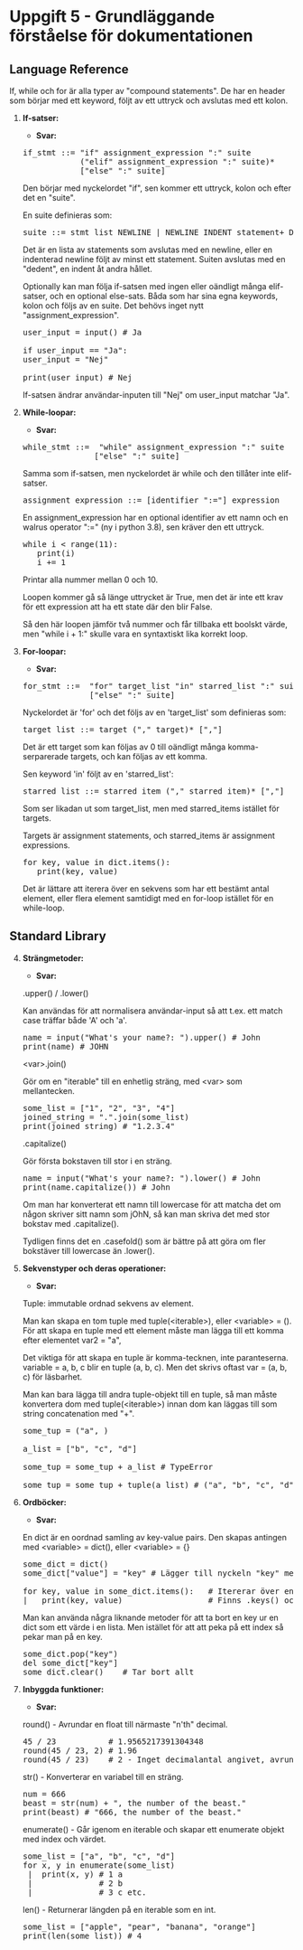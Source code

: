 # Uppgift 5 - Grundläggande förståelse för dokumentationen

## Language Reference

If, while och for är alla typer av "compound statements". De har en header som börjar med ett keyword, följt av ett uttryck och avslutas med ett kolon.

1. **If-satser:**

   - **Svar:**

   <pre>
   if_stmt ::= "if" assignment_expression ":" suite
               ("elif" assignment_expression ":" suite)*
               ["else" ":" suite]
   </pre>

   Den börjar med nyckelordet "if", sen kommer ett uttryck, kolon och efter det en "suite".

   En suite definieras som:

   <pre>
   suite ::= stmt_list NEWLINE | NEWLINE INDENT statement+ DEDENT
   </pre>

   Det är en lista av statements som avslutas med en newline, eller en indenterad newline följt av minst ett statement. Suiten avslutas med en "dedent", en indent åt andra hållet.

   Optionally kan man följa if-satsen med ingen eller oändligt många elif-satser, och en optional else-sats. Båda som har sina egna keywords, kolon och följs av en suite. Det behövs inget nytt "assignment_expression".

   <pre>
   user_input = input() # Ja

   if user_input == "Ja":
   user_input = "Nej"

   print(user_input) # Nej
   </pre>

   If-satsen ändrar användar-inputen till "Nej" om user_input matchar "Ja".

2. **While-loopar:**

   - **Svar:**

   <pre>
   while_stmt ::=  "while" assignment_expression ":" suite
                  ["else" ":" suite]
   </pre>

   Samma som if-satsen, men nyckelordet är while och den tillåter inte elif-satser.

   <pre>
   assignment_expression ::= [identifier ":="] expression
   </pre>

   En assignment_expression har en optional identifier av ett namn och en walrus operator ":=" (ny i python 3.8), sen kräver den ett uttryck.

   <pre>
   while i < range(11):
      print(i)
      i += 1
   </pre>

   Printar alla nummer mellan 0 och 10.

   Loopen kommer gå så länge uttrycket är True, men det är inte ett krav för ett expression att ha ett state där den blir False.

   Så den här loopen jämför två nummer och får tillbaka ett boolskt värde, men "while i + 1:" skulle vara en syntaxtiskt lika korrekt loop.

3. **For-loopar:**

   - **Svar:**
   <pre>
   for_stmt ::=  "for" target_list "in" starred_list ":" suite
                 ["else" ":" suite]
   </pre>

   Nyckelordet är 'for' och det följs av en 'target_list' som definieras som:

   <pre>
   target_list ::= target ("," target)* [","]
   </pre>

   Det är ett target som kan följas av 0 till oändligt många komma-serparerade targets, och kan följas av ett komma.

   Sen keyword 'in' följt av en 'starred_list':

   <pre>
   starred_list ::= starred_item ("," starred_item)* [","]
   </pre>

   Som ser likadan ut som target_list, men med starred_items istället för targets.

   Targets är assignment statements, och starred_items är assignment expressions.

   <pre>
   for key, value in dict.items():
      print(key, value)
   </pre>

   Det är lättare att iterera över en sekvens som har ett bestämt antal element, eller flera element samtidigt med en for-loop istället för en while-loop.

## Standard Library

4. **Strängmetoder:**

   - **Svar:**

   .upper() / .lower()

   Kan användas för att normalisera användar-input så att t.ex. ett match case träffar både 'A' och 'a'.
   <pre>
   name = input("What's your name?: ").upper() # John
   print(name) # JOHN
   </pre>

   \<var>.join()

   Gör om en "iterable" till en enhetlig sträng, med \<var> som mellantecken.
   <pre>
   some_list = ["1", "2", "3", "4"]
   joined_string = ".".join(some_list)
   print(joined_string) # "1.2.3.4"
   </pre>

   .capitalize()

   Gör första bokstaven till stor i en sträng.

   <pre>
   name = input("What's your name?: ").lower() # John
   print(name.capitalize()) # John
   </pre>

   Om man har konverterat ett namn till lowercase för att matcha det om någon skriver sitt namn som jOhN, så kan man skriva det med stor bokstav med .capitalize().

   Tydligen finns det en .casefold() som är bättre på att göra om fler bokstäver till lowercase än .lower().

5. **Sekvenstyper och deras operationer:**

   - **Svar:**

   Tuple: immutable ordnad sekvens av element.

   Man kan skapa en tom tuple med tuple(\<iterable>), eller \<variable> = (). För att skapa en tuple med ett element måste man lägga till ett komma efter elementet var2 = "a",

   Det viktiga för att skapa en tuple är komma-tecknen, inte paranteserna. variable = a, b, c blir en tuple (a, b, c). Men det skrivs oftast var = (a, b, c) för läsbarhet.

   Man kan bara lägga till andra tuple-objekt till en tuple, så man måste konvertera dom med tuple(\<iterable>) innan dom kan läggas till som string concatenation med "+".

   <pre>
   some_tup = ("a", )

   a_list = ["b", "c", "d"]

   some_tup = some_tup + a_list # TypeError

   some_tup = some_tup + tuple(a_list) # ("a", "b", "c", "d")
   </pre>

6. **Ordböcker:**

   - **Svar:**

   En dict är en oordnad samling av key-value pairs. Den skapas antingen med \<variable> = dict(), eller \<variable> = {}

   <pre>
   some_dict = dict()
   some_dict["value"] = "key" # Lägger till nyckeln "key" med värdet "value" i some_dict. Ser ut som {"key": "value"}

   for key, value in some_dict.items():   # Itererar över en dict och packar upp nyckeln och värdet till key, value variablerna.
   |   print(key, value)                  # Finns .keys() och .values() också om man bara vill ha den ena
   </pre>

   Man kan använda några liknande metoder för att ta bort en key ur en dict som ett värde i en lista. Men istället för att att peka på ett index så pekar man på en key.

   <pre>
   some_dict.pop("key")
   del some_dict["key"]
   some_dict.clear()    # Tar bort allt
   </pre>

7. **Inbyggda funktioner:**

   - **Svar:**

   round() - Avrundar en float till närmaste "n'th" decimal.

   <pre>
   45 / 23           # 1.9565217391304348
   round(45 / 23, 2) # 1.96
   round(45 / 23)    # 2 - Inget decimalantal angivet, avrundar till närmsta int istället.
   </pre>

   str() - Konverterar en variabel till en sträng.

   <pre>
   num = 666
   beast = str(num) + ", the number of the beast."
   print(beast) # "666, the number of the beast."
   </pre>

   enumerate() - Går igenom en iterable och skapar ett enumerate objekt med index och värdet.

   <pre>
   some_list = ["a", "b", "c", "d"]
   for x, y in enumerate(some_list)
    |  print(x, y) # 1 a
    |              # 2 b
    |              # 3 c etc.
   </pre>

   len() - Returnerar längden på en iterable som en int.

   <pre>
   some_list = ["apple", "pear", "banana", "orange"]
   print(len(some_list)) # 4
   </pre>
